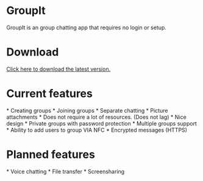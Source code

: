 <h1>GroupIt</h1>

GroupIt is an group chatting app that requires no login or setup. 

<h1>Download</h1>

[Click here to download the latest version.](https://github.com/zeshan321/Groupit/blob/master/app/app-release.apk?raw=true) 

<h1>Current features</h1>
* Creating groups
* Joining groups
* Separate chatting
* Picture attachments
* Does not require a lot of resources. (Does not lag)
* Nice design
* Private groups with password protection
* Multiple groups support 
* Ability to add users to group VIA NFC
* Encrypted messages (HTTPS)


<h1>Planned features</h1>
* Voice chatting
* File transfer
* Screensharing

